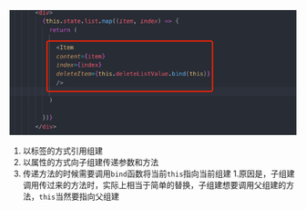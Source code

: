 ![title](https://raw.githubusercontent.com/zhouyubiu/gitnotes_images/master/gitnote/2020/06/23/1592845843243-1592845843274.png)


1. 以标签的方式引用组建
2. 以属性的方式向子组建传递参数和方法
3. 传递方法的时候需要调用```bind```函数将当前```this```指向当前组建
	1.原因是，子组建调用传过来的方法时，实际上相当于简单的替换，子组建想要调用父组建的方法，```this```当然要指向父组建

